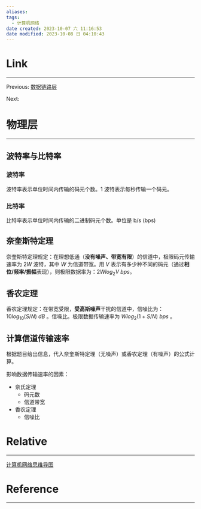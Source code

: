 ```yaml
---
aliases:
tags:
  - 计算机网络
date created: 2023-10-07 六 11:16:53
date modified: 2023-10-08 日 04:10:43
---
```


# Link

---

Previous: [数据链路层](数据链路层.md)

Next:

# 物理层

---

## 波特率与比特率

### 波特率

波特率表示单位时间内传输的码元个数。1 波特表示每秒传输一个码元。

### 比特率

比特率表示单位时间内传输的二进制码元个数。单位是 b/s (bps)

## 奈奎斯特定理

奈奎斯特定理规定：在理想低通（**没有噪声、带宽有限**）的信道中，极限码元传输速率为 $2W$ 波特，其中 $W$ 为信道带宽。用 $V$ 表示有多少种不同的码元（通过**相位/频率/振幅**表现），则极限数据率为：$2Wlog_2V~bps$。

## 香农定理

香农定理规定：在带宽受限，**受高斯噪声**干扰的信道中，信噪比为：$10log_{10}(S/N)~dB$ 。信噪比。极限数据传输速率为 $Wlog_2(1+S/N)~bps$ 。

## 计算信道传输速率

根据题目给出信息，代入奈奎斯特定理（无噪声）或香农定理（有噪声）的公式计算。

影响数据传输速率的因素：

- 奈氏定理
  - 码元数
  - 信道带宽
- 香农定理
  - 信噪比

# Relative

---

[计算机网络思维导图](计算机网络思维导图.md)

# Reference

---
